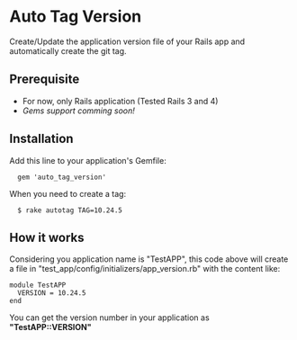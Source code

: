 # Auto Tag Version
Create/Update the application version file of your Rails app and automatically create the git tag.

## Prerequisite

  - For now, only Rails application (Tested Rails 3 and 4)
  - *Gems support comming soon!*

## Installation

Add this line to your application's Gemfile:

```
  gem 'auto_tag_version'
```

When you need to create a tag:

```
  $ rake autotag TAG=10.24.5
```

## How it works

Considering you application name is "TestAPP", this code above will create a file in "test_app/config/initializers/app_version.rb" with the content like:

```
module TestAPP
  VERSION = 10.24.5
end
```

You can get the version number in your application as **"TestAPP::VERSION"**
